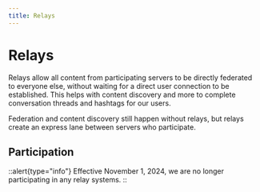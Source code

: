 ```yaml
---
title: Relays
---
```


# Relays

Relays allow all content from participating servers to be directly federated to everyone else, without waiting for a direct user connection to be established.
This helps with content discovery and more to complete conversation threads and hashtags for our users.

Federation and content discovery still happen without relays, but relays create an express lane between servers who participate.

## Participation

::alert{type="info"}
Effective November 1, 2024, we are no longer participating in any relay systems.
::